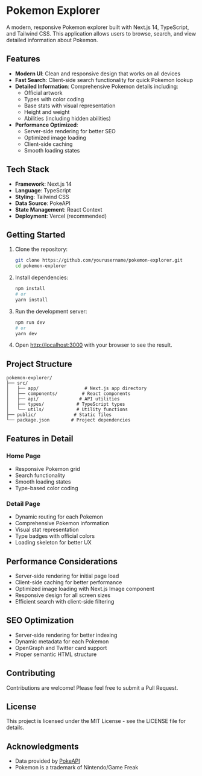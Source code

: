 # Pokemon Explorer

A modern, responsive Pokemon explorer built with Next.js 14, TypeScript, and Tailwind CSS. This application allows users to browse, search, and view detailed information about Pokemon.

## Features

- **Modern UI**: Clean and responsive design that works on all devices
- **Fast Search**: Client-side search functionality for quick Pokemon lookup
- **Detailed Information**: Comprehensive Pokemon details including:
  - Official artwork
  - Types with color coding
  - Base stats with visual representation
  - Height and weight
  - Abilities (including hidden abilities)
- **Performance Optimized**:
  - Server-side rendering for better SEO
  - Optimized image loading
  - Client-side caching
  - Smooth loading states

## Tech Stack

- **Framework**: Next.js 14
- **Language**: TypeScript
- **Styling**: Tailwind CSS
- **Data Source**: PokeAPI
- **State Management**: React Context
- **Deployment**: Vercel (recommended)

## Getting Started

1. Clone the repository:
   ```bash
   git clone https://github.com/yourusername/pokemon-explorer.git
   cd pokemon-explorer
   ```

2. Install dependencies:
   ```bash
   npm install
   # or
   yarn install
   ```

3. Run the development server:
   ```bash
   npm run dev
   # or
   yarn dev
   ```

4. Open [http://localhost:3000](http://localhost:3000) with your browser to see the result.

## Project Structure

```
pokemon-explorer/
├── src/
│   ├── app/                 # Next.js app directory
│   ├── components/         # React components
│   ├── api/               # API utilities
│   ├── types/            # TypeScript types
│   └── utils/            # Utility functions
├── public/              # Static files
└── package.json        # Project dependencies
```

## Features in Detail

### Home Page
- Responsive Pokemon grid
- Search functionality
- Smooth loading states
- Type-based color coding

### Detail Page
- Dynamic routing for each Pokemon
- Comprehensive Pokemon information
- Visual stat representation
- Type badges with official colors
- Loading skeleton for better UX

## Performance Considerations

- Server-side rendering for initial page load
- Client-side caching for better performance
- Optimized image loading with Next.js Image component
- Responsive design for all screen sizes
- Efficient search with client-side filtering

## SEO Optimization

- Server-side rendering for better indexing
- Dynamic metadata for each Pokemon
- OpenGraph and Twitter card support
- Proper semantic HTML structure

## Contributing

Contributions are welcome! Please feel free to submit a Pull Request.

## License

This project is licensed under the MIT License - see the LICENSE file for details.

## Acknowledgments

- Data provided by [PokeAPI](https://pokeapi.co/)
- Pokemon is a trademark of Nintendo/Game Freak
